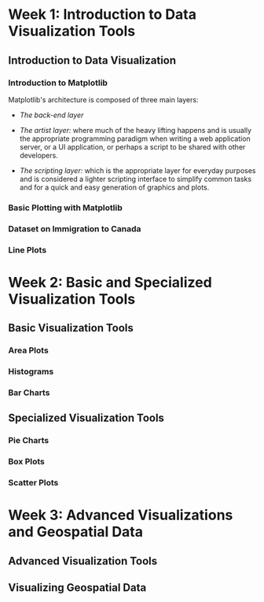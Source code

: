 <h1>Week 1: Introduction to Data Visualization Tools</h1>



<h2>Introduction to Data Visualization</h2>


<h3>Introduction to Matplotlib</h3>

Matplotlib's architecture is composed of three main layers:

- _The back-end layer_

- _The artist layer:_ where much of the heavy lifting happens and is usually the appropriate programming paradigm when writing a web application server, or a UI application, or perhaps a script to be shared with other developers.

- _The scripting layer:_ which is the appropriate layer for everyday purposes and is considered a lighter scripting interface to simplify common tasks and for a quick and easy generation of graphics and plots.

<h3>Basic Plotting with Matplotlib</h3>


<h3>Dataset on Immigration to Canada</h3>


<h3>Line Plots</h3>



<h1>Week 2: Basic and Specialized Visualization Tools</h1>



<h2>Basic Visualization Tools</h2>


<h3>Area Plots</h3>


<h3>Histograms</h3>


<h3>Bar Charts</h3>



<h2>Specialized Visualization Tools</h2>


<h3>Pie Charts</h3>


<h3>Box Plots</h3>


<h3>Scatter Plots</h3>




<h1>Week 3: Advanced Visualizations and Geospatial Data</h1>



<h2>Advanced Visualization Tools</h2>



<h2>Visualizing Geospatial Data</h2>
